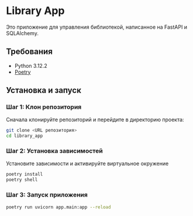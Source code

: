 # Library App

Это приложение для управления библиотекой, написанное на FastAPI и SQLAlchemy.

## Требования

- Python 3.12.2
- [Poetry](https://python-poetry.org/docs/#installation)

## Установка и запуск

### Шаг 1: Клон репозитория

Сначала клонируйте репозиторий и перейдите в директорию проекта:

```sh
git clone <URL репозитория>
cd library_app
```

### Шаг 2: Установка зависимостей

Установите зависимости и активируйте виртуальное окружение

```sh
poetry install
poetry shell
```

### Шаг 3: Запуск приложения

```sh
poetry run uvicorn app.main:app --reload
```